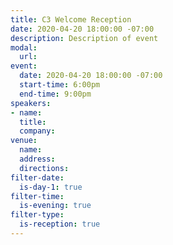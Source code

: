 ```yaml
---
title: C3 Welcome Reception
date: 2020-04-20 18:00:00 -07:00
description: Description of event
modal:
  url: 
event:
  date: 2020-04-20 18:00:00 -07:00
  start-time: 6:00pm
  end-time: 9:00pm
speakers:
- name: 
  title: 
  company: 
venue:
  name: 
  address: 
  directions: 
filter-date:
  is-day-1: true
filter-time:
  is-evening: true
filter-type:
  is-reception: true
---
```


